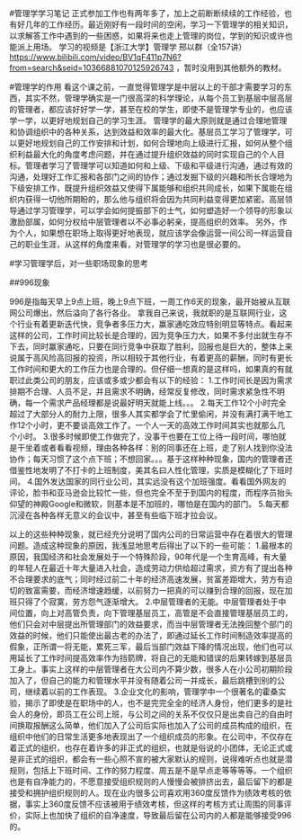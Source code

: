 #管理学学习笔记
正式参加工作也有两年多了，加上之前断断续续的工作经验，也有好几年的工作经历。最近刚好有一段时间的空闲，学习一下管理学的相关知识，以求解答工作中遇到的一些困惑，如果将来也走上管理的岗位，学到的知识或许也能派上用场。
学习的视频是【浙江大学】管理学 邢以群（全157讲）https://www.bilibili.com/video/BV1qF411p7N6?from=search&seid=10366881070125926743 ，暂时没用到其他额外的教材。

#管理学的作用
看这个课之前，一直觉得管理学是中层以上的干部才需要学习的东西，其实不然，管理学确实是一门很高深的科学理论，从每个员工到基层中层高层的管理者，都应该好好学一学，甚至在校的学生，即使不是管理学专业的，也应该学一学，以更好地规划自己的学习生涯。
管理学的最大原则就是通过合理地管理和协调组织中的各种关系，达到效益和效率的最大化。基层员工学习了管理学，可以更好地规划自己的工作安排和计划，如何合理地向上级进行汇报，如何从整个组织利益最大化的角度考虑问题，并在通过提升组织效益的同时实现自己的个人目标。管理者学习了管理学可以知道如何和上级、下级和平级进行沟通，通过有效的沟通，处理好工作汇报和各部门之间的协作；通过发掘下级的兴趣和所长合理地为下级安排工作，既提升组织效益又使得下属能够和组织共同成长，如果下属能在组织内获得一切他所期盼的，那么他与组织将会因为共同利益变得更加紧密。高层领导通过学习管理学，可以学会如何提振部下的士气，如何塑造好一个领导的形象以激励部属，如何分权给中层管理者以不必事必躬亲，提高组织的效率。
另外，作为个人，如果想在职场上取得更好地表现，就应该学会像运营一间公司一样运营自己的职业生涯，从这样的角度来看，对管理学的学习也是很必要的。

#学习管理学后，对一些职场现象的思考

##996现象

996是指每天早上9点上班，晚上9点下班，一周工作6天的现象，最开始被从互联网公司爆出，然后溢向了各行各业。
拿我自己来说，我就职的是互联网行业，这个行业有着更新迭代快，竞争者多压力大，赢家通吃效应特别明显等特点。看起来这样的公司，工作时间比较长是合理的，因为竞争压力大，如果不多付出就生存不下去，同时赢家通吃，只要在同行竞争中获取了胜利，回报也是巨大的，整体上来说属于高风险高回报的投资，所以相较于其他行业，有着更高的薪酬，同时有更长工作时间和更大的工作压力也是合理的。但仔细一想真的是这样吗，如果真的有就职过此类公司的朋友，应该或多或少都会有以下的经验：
1.工作时间长是因为需求排期不合理、人员不足，并且需求不明确，经常反复修改，同时需求紧急性不明确，每一个需求产品经理都是说最好明天就能上线。。。
2.每天工作12个小时完全超过了大部分人的耐力上限，很多人其实都学会了忙里偷闲，并没有满打满干地工作12个小时，更不要谈高效工作了。一个人一天的高效工作时间其实也就那么几个小时。
3.很多时候即使工作做完了，没事干也要在工位上待一段时间，哪怕就是干坐着或者看看视频，理由各种各样：别的同事还在上班，走了别人找到你没法协作；每天习惯了这个点下班；不想回家。。。基于这样种种现象，国内的管理者还借鉴性地发明了不打卡的上班制度，美其名曰人性化管理，实质是模糊化了下班时间。
4.国外发达国家的同行业公司，其实远没有这个加班强度。看看国外网友的评论，脸书和亚马逊会比较忙一些，但也完全不至于到国内的程度，而程序员抬头仰望的神殿Google和微软，则基本是不加班的，哪怕是在国内的部门。
5.每天都沉浸在各种各样无意义的会议中，甚至有些临下班才拉会议。

以上的这些种种现象，就已经充分说明了国内公司的日常运营中存在着很大的管理问题。造成这种现象的原因，我浅显地思考后得出了以下的一些可能：
1.最根本的原因，我国经济和社会发展处于一个特殊阶段，90年代是一个生育高峰，有大量的年轻人在最近十年大量进入社会，造成劳动力供给超过需求，资方有了提出各种不合理要求的底气；同时经过前二十年的经济高速发展，贫富差距增大，劳方有迫切的致富需要，而经济增速趋缓，以前努力一把真的可以赚到合理的回报，现在加班只得了个寂寞，劳方怨气逐渐增大。
2.中层管理者的无能。中层管理者处于中间位置，向上对高管负责，向下管理基层员工，高管是不会直接管理基层员工的，他们只会对中层提出所管理部门的效益要求，而当中层管理者无法挽回整个部门的效益的时候，他们只能使出最古老的办法了，即通过延长工作时间制造效率提高的假象，正所谓一将无能，累死三军，最后当部门效益下降的情况出现，他们也可以用延长了工作时间提高效率作为挡箭牌，将自己的无能和错误的后果转嫁到基层员工身上。事实上这样的中层管理者在大公司内不算少数，很多人在小公司初期阶段加入了，但自己的能力和管理水平并没有随着公司一并成长，最后跳槽到别的公司，继续着以前的工作表现。
3.企业文化的影响，管理学中一个很著名的霍桑实验，揭示了即使是在职场中的人，也不是完完全全的经济人身份，他们更多的是社会人的身份，即员工在公司上班，与公司之间的关系不仅仅只是出卖自己的自由时间换取报酬这么简单，他们加入了公司后实际也加入了公司的成员构成的组织，在组织中他们的日常生活更多地表现出了一个组织成员的形象。在公司中，不仅存在着正式的组织，也存在着许多的非正式的组织，也就是俗说的小团体，无论正式或是非正式的组织，都会有一些心照不宣的被大家默认的规则，说得难听点也就是潜规则，包括上下班时间、工作的努力程度、周五是不是早点走等等等等。一个组织也是有自净能力的，不愿意接受组织规则的人慢慢会被排挤出去，最后留下的都是接受和拥护组织规则的人。现在业内很多公司喜欢用360度反馈作为绩效考核的依据，事实上360度反馈不应该被用于绩效考核，但这样的考核方式让周围的同事评价，实际上也加快了组织的自净速度，导致最后留在公司内的人都是能够接受996的。













